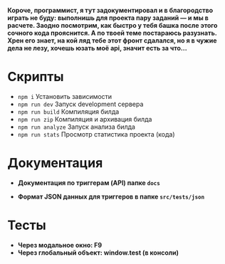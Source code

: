 **Короче, программист, я тут задокументировал и в благородство играть не буду: выполнишь для проекта пару заданий — и мы в расчете. Заодно посмотрим, как быстро у тебя башка после этого сочного кода прояснится. А по твоей теме постараюсь разузнать. Хрен его знает, на кой ляд тебе этот фронт сдалался, но я в чужие дела не лезу, хочешь юзать моё api, значит есть за что...**

# Скрипты

- `npm i` Установить зависимости
- `npm run dev` Запуск development сервера
- `npm run build` Компиляция билда
- `npm run zip` Компиляция и архивация билда
- `npm run analyze` Запуск анализа билда
- `npm run stats` Просмотр статистика проекта (кода)

# Документация

- **Документация по триггерам (API) папке `docs`**

- **Формат JSON данных для триггеров в папке `src/tests/json`**

# Тесты

* **Через модальное окно: F9**
* **Через глобальный объект: window.test (в консоли)**